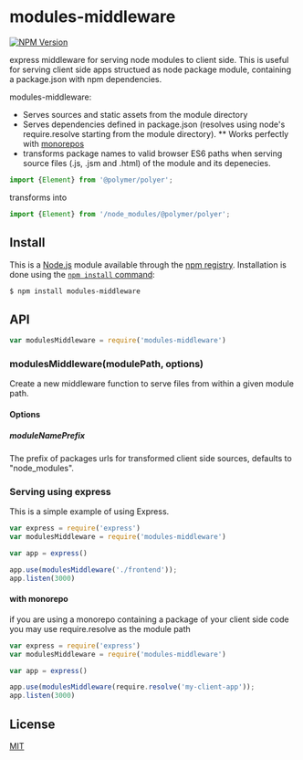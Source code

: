 # modules-middleware
[![NPM Version][npm-image]][npm-url]

express middleware for serving node modules to client side.
This is useful for serving client side apps structued as node package module, containing a package.json with npm dependencies.

modules-middleware:
* Serves sources and static assets from the module directory
* Serves dependencies defined in package.json (resolves using node's require.resolve starting from the module directory).
** Works perfectly with [monorepos](https://github.com/babel/babel/blob/master/doc/design/monorepo.md)
* transforms package names to valid browser ES6 paths when serving source files (.js, .jsm and .html) of the module and its depenecies.
```js 
import {Element} from '@polymer/polyer';
``` 
transforms into 
```js
import {Element} from '/node_modules/@polymer/polyer';
```



## Install

This is a [Node.js](https://nodejs.org/en/) module available through the
[npm registry](https://www.npmjs.com/). Installation is done using the
[`npm install` command](https://docs.npmjs.com/getting-started/installing-npm-packages-locally):

```sh
$ npm install modules-middleware
```

## API

<!-- eslint-disable no-unused-vars -->

```js
var modulesMiddleware = require('modules-middleware')
```

### modulesMiddleware(modulePath, options)

Create a new middleware function to serve files from within a given module path. 

#### Options
##### moduleNamePrefix

The prefix of packages urls for transformed client side sources, defaults to "node_modules".


### Serving using express

This is a simple example of using Express.

```js
var express = require('express')
var modulesMiddleware = require('modules-middleware')

var app = express()

app.use(modulesMiddleware('./frontend'));
app.listen(3000)
```

#### with monorepo
if you are using a monorepo containing a package of your client side code you may use require.resolve as the module path

```js
var express = require('express')
var modulesMiddleware = require('modules-middleware')

var app = express()

app.use(modulesMiddleware(require.resolve('my-client-app'));
app.listen(3000)
```

## License

[MIT](LICENSE)

[npm-image]: https://img.shields.io/npm/v/modules-middleware.svg
[npm-url]: https://npmjs.org/package/modules-middleware
